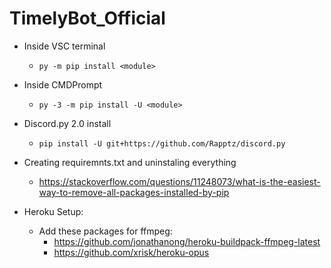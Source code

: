 # TimelyBot_Official

* Inside VSC terminal
  * ```py -m pip install <module>```

* Inside CMDPrompt
  * ```py -3 -m pip install -U <module>```

* Discord.py 2.0 install
  * ```pip install -U git+https://github.com/Rapptz/discord.py``` 

* Creating requiremnts.txt and uninstaling everything
  * https://stackoverflow.com/questions/11248073/what-is-the-easiest-way-to-remove-all-packages-installed-by-pip

* Heroku Setup:
  * Add these packages for ffmpeg:
    * https://github.com/jonathanong/heroku-buildpack-ffmpeg-latest
    * https://github.com/xrisk/heroku-opus
